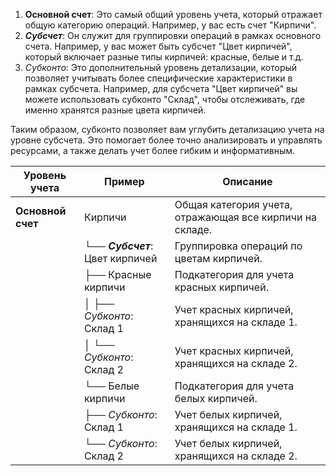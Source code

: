 1. **Основной счет**: Это самый общий уровень учета, который отражает общую категорию операций. Например, у вас есть счет "Кирпичи".
2. ***Субсчет***: Он служит для группировки операций в рамках основного счета. Например, у вас может быть субсчет "Цвет кирпичей", который включает разные типы кирпичей: красные, белые и т.д.
3. *Субконто*: Это дополнительный уровень детализации, который позволяет учитывать более специфические характеристики в рамках субсчета. Например, для субсчета "Цвет кирпичей" вы можете использовать субконто "Склад", чтобы отслеживать, где именно хранятся разные цвета кирпичей.

Таким образом, субконто позволяет вам углубить детализацию учета на уровне субсчета. Это помогает более точно анализировать и управлять ресурсами, а также делать учет более гибким и информативным.

| Уровень учета     | Пример                           | Описание                                                 |
| ----------------- | -------------------------------- | -------------------------------------------------------- |
| **Основной счет** | Кирпичи                          | Общая категория учета, отражающая все кирпичи на складе. |
|                   | └── ***Субсчет***: Цвет кирпичей | Группировка операций по цветам кирпичей.                 |
|                   | ├── Красные кирпичи              | Подкатегория для учета красных кирпичей.                 |
|                   | │ ├── *Субконто*: Склад 1        | Учет красных кирпичей, хранящихся на складе 1.           |
|                   | │ └── *Субконто*: Склад 2        | Учет красных кирпичей, хранящихся на складе 2.           |
|                   | └── Белые кирпичи                | Подкатегория для учета белых кирпичей.                   |
|                   | ├── *Субконто*: Склад 1          | Учет белых кирпичей, хранящихся на складе 1.             |
|                   | └── *Субконто*: Склад 2          | Учет белых кирпичей, хранящихся на складе 2.             |

